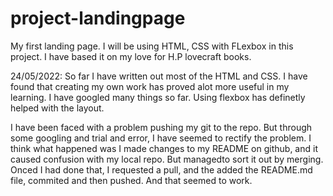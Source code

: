 # project-landingpage
My first landing page.
I will be using HTML, CSS with FLexbox in this project.
I have based it on my love for H.P lovecraft books.

24/05/2022:
So far I have written out most of the HTML and CSS. I have found that creating my own work has proved alot more useful in my learning. I have googled many things so far. Using flexbox has definetly helped with the layout.  

I have been faced with a problem pushing my git to the repo. But through some googling and trial and error, I have seemed to rectify the problem. I think what happened was I made changes to my README on github, and it caused confusion with my local repo. But managedto sort it out by merging. Onced I had done that, I requested a pull, and the added the README.md file, commited and then pushed. And that seemed to work.